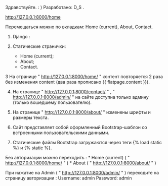 Здравствуйте. : )
Разработано: D_S .

http://127.0.0.1:8000/home 

Перемещаться можно по вкладкам: Home (current), About, Contact.

1. Django :

2. Статические странички:
	* Home (current);
	* About;
	* Contact.

3 На странице " http://127.0.0.1:8000/home/ " контент повторяется 2 раза 
   без изменения content (два раза прописано {{ flatpage.content }}).

4. На странице " http://127.0.0.1:8000/contact/ " , 
     " http://127.0.0.1:8000/admin/ " на сайте доступна только админу 
   (только вошедшему пользователю).

5. На странице " http://127.0.0.1:8000/about/ " изменены шрифты и размеры текста.

6. Сайт представляет собой оформленный Bootstrap-шаблон со встроенными 
    пользовательскими данными.

7. Статические файлы Bootstrap загружаются через теги {% load static %} и {% static %}.

Без авторизации можно переходить : 
	* Home (current) ( " http://127.0.0.1:8000/home/ " ) 
	* About ( " http://127.0.0.1:8000/about/ " ) 

При нажатие на Admin ( " http://127.0.0.1:8000/admin/ " ) переходите на страницу авторизации :
Username: admin
Password: admin
